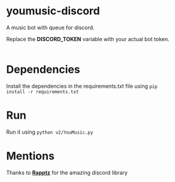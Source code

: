 # youmusic-discord
A music bot with queue for discord.

Replace the **DISCORD_TOKEN** variable with your actual bot token.
<br>
<br>

# Dependencies
Install the dependencies in the requirements.txt file using <code>pip install -r requirements.txt</code>

# Run
Run it using <code>python v2/YouMusic.py</code>

# Mentions
Thanks to <b>[Rapptz](https://github.com/Rapptz/discord.py)</b> for the amazing discord library

